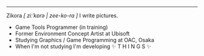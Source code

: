 <!-- <img src="banner.png"> -->

---

Zikora *[ ziːˈkɒrə | zee-ko-ra ]*
I write pictures.

- Game Tools Programmer (in training)
- Former Environment Concept Artist at Ubisoft 
- Studying Graphics / Game Programming at OAC,  Osaka 
- When I'm not studying I'm developing ✨ T H I N G S ✨